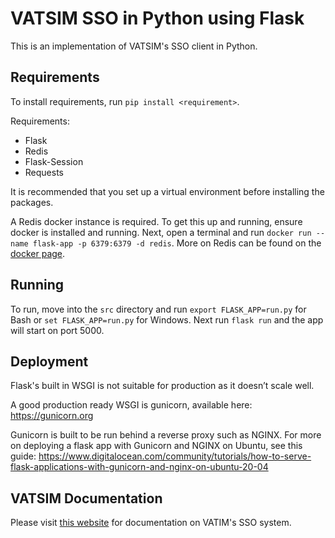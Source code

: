 # VATSIM SSO in Python using Flask

This is an implementation of VATSIM's SSO client in Python.

## Requirements

To install requirements, run `pip install <requirement>`.

Requirements:

- Flask
- Redis
- Flask-Session
- Requests

It is recommended that you set up a virtual environment before installing the packages.

A Redis docker instance is required. To get this up and running, ensure docker is installed and running. Next, open a terminal and run `docker run --name flask-app -p 6379:6379 -d redis`.
More on Redis can be found on the [docker page](https://hub.docker.com/_/redis).

## Running

To run, move into the `src` directory and run `export FLASK_APP=run.py` for Bash or `set FLASK_APP=run.py` for Windows.
Next run `flask run` and the app will start on port 5000.

## Deployment

Flask's built in WSGI is not suitable for production as it doesn’t scale well. 

A good production ready WSGI is gunicorn, available here: https://gunicorn.org

Gunicorn is built to be run behind a reverse proxy such as NGINX. For more on deploying a flask app with Gunicorn and NGINX on Ubuntu, see this guide: https://www.digitalocean.com/community/tutorials/how-to-serve-flask-applications-with-gunicorn-and-nginx-on-ubuntu-20-04 

## VATSIM Documentation

Please visit [this website](https://forums.vatsim.net/topic/26902-new-sso-vatsim-connect-update/) for documentation on VATIM's SSO system.
